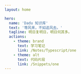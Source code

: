 ```yaml
---
layout: home

hero:
  name: 'Dadu 知识库'
  text: '等风来，不如追风去。'
  tagline: 明日复明日，明日何其多。
  actions:
    - theme: brand
      text: 学习笔记
      link: /Notes/Typescript/one
    - theme: alt
      text: 代码片段
      link: /Snippets/one
---
```


<style>
:root {
  --vp-home-hero-name-color: transparent;
  --vp-home-hero-name-background: -webkit-linear-gradient(120deg, #bd34fe 30%, #41d1ff);
}
</style>
<script setup>
import Home from './components/Home/index.vue'
</script>
<Home />
